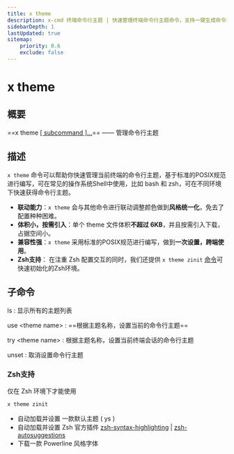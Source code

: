 ```yaml
---
title: x theme
description: x-cmd 终端命令行主题 | 快速管理终端命令行主题命令，支持一键生成命令行主题 | zsh主题 | bash主题 | ash主题 | dash主题
sidebarDepth: 1
lastUpdated: true
sitemap:
    priority: 0.6
    exclude: false
---
```


# x theme

<Terminal :termIndex="1"/>

## 概要

==x theme [[ subcommand ]...](#子命令)== ——  管理命令行主题

## 描述

`x theme` 命令可以帮助你快速管理当前终端的命令行主题，基于标准的POSIX规范进行编写，可在常见的操作系统Shell中使用，比如 bash 和 zsh，可在不同环境下快速获得命令行主题。

- **联动能力**：`x theme` 会与其他命令进行联动调整颜色做到**风格统一化**，免去了配置种种困难。
- **体积小，按需引入**：单个 theme 文件体积**不超过 6KB**，并且按需引入下载，占据空间小。
- **兼容性强**：`x theme` 采用标准的POSIX规范进行编写，做到**一次设置，跨端使用**。
- **Zsh支持**： 在注重 Zsh 配置交互的同时，我们还提供 `x theme zinit` [命令](#zsh支持)可快速初始化的Zsh环境。

## 子命令

ls
:  显示所有的主题列表

use  \<theme name\>
:   ==根据主题名称，设置当前的命令行主题==

try  \<theme name\>
:   根据主题名称，设置当前终端会话的命令行主题

unset
:   取消设置命令行主题


### Zsh支持
<Badge type="tip" text="提示" vertical="middle" /> 仅在 Zsh 环境下才能使用

```bash
x theme zinit
```

- 自动加载并设置 一款默认主题 ( ys )
- 自动加载并设置 Zsh 官方插件 [zsh-syntax-highlighting](https://github.com/zsh-users/zsh-syntax-highlighting) | [zsh-autosuggestions](https://github.com/zsh-users/zsh-autosuggestions)
- 下载一款 Powerline 风格字体
